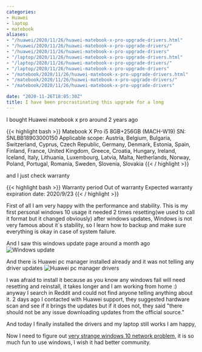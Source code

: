 ```yaml
---
categories:
- Huawei
- laptop
- matebook
aliases:
- "/huawei/2020/11/26/huawei-matebook-x-pro-upgrade-drivers.html"
- "/huawei/2020/11/26/huawei-matebook-x-pro-upgrade-drivers/"
- "/huawei/2020/11/26/huawei-matebook-x-pro-upgrade-drivers"
- "/laptop/2020/11/26/huawei-matebook-x-pro-upgrade-drivers.html"
- "/laptop/2020/11/26/huawei-matebook-x-pro-upgrade-drivers/"
- "/laptop/2020/11/26/huawei-matebook-x-pro-upgrade-drivers"
- "/matebook/2020/11/26/huawei-matebook-x-pro-upgrade-drivers.html"
- "/matebook/2020/11/26/huawei-matebook-x-pro-upgrade-drivers/"
- "/matebook/2020/11/26/huawei-matebook-x-pro-upgrade-drivers"

date: "2020-11-26T18:05:30Z"
title: I have been procrastinating this upgrade for a long
---
```

I bought Huawei matebook x pro around 2 years ago

{{< highlight bash >}}
Matebook X Pro i5 8GB+256GB (MACH-W19)
SN: SNLBB18903000150
Applicable scope: Austria, Belgium, Bulgaria, Switzerland, Cyprus, Czech Republic, Germany, Denmark, Estonia, Spain, Finland, France, United Kingdom, Greece, Croatia, Hungary, Ireland, Iceland, Italy, Lithuania, Luxembourg, Latvia, Malta, Netherlands, Norway, Poland, Portugal, Romania, Sweden, Slovenia, Slovakia
{{< / highlight >}}

and I just check warranty

{{< highlight bash >}}
Warranty period
Out of warranty
Expected warranty expiration date:
2020/9/23
{{< / highlight >}}

First of all I am very happy with the performance and stability. This is my first personal windows 10 usage it needed 2 times resetting(we used to call it format but it changed obviously) after windows updates, Windows is not very famous about it`s stability, so I learn how to backup and make sure everything is okay in case of system failure.

And I saw this windows update page around a month ago
![Windows update](https://user-images.githubusercontent.com/604405/100381796-ac67e780-3011-11eb-8d07-9f1b45765a71.png)

And there is Huawei pc manager installed already and it was not telling any driver updates
![Huawei pc manager drivers](https://user-images.githubusercontent.com/604405/100381789-a83bca00-3011-11eb-98b6-9c7c8180c38d.png)

I was afraid to install it because as you know any windows fail will need resetting and reinstall, it takes longer and I am working from home :) anyway I search in Reddit and could not find anyone telling anything about it. 2 days ago I contacted with Huawei support, they suggested hardware scan and see if it brings the updates but if it does not, they said "there should not be any issue downloading updates from the official source."

And today I finally installed the drivers and my laptop still works I am happy,

Now I need to figure out [very strange windows 10 network problem](https://answers.microsoft.com/en-us/windows/forum/all/win10-internet-connection-problem/59141108-4477-4124-928b-3cc8ea63a322?auth=1), it is so much fun to use windows, I wish it had better community.